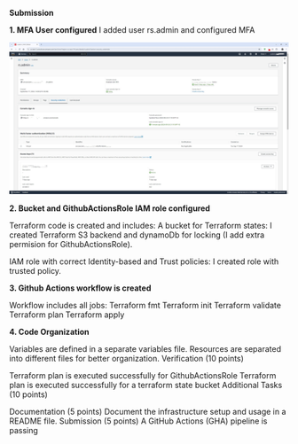 **Submission**

**1. MFA User configured** 
I added user rs.admin and configured MFA

![alt text](https://github.com/medet-zh/medet-zh-rsschool-devops-course-tasks/blob/main/pictures/MFA%20User%20configured.jpg?raw=true)


**2. Bucket and GithubActionsRole IAM role configured**

Terraform code is created and includes:
  A bucket for Terraform states:
    I created Terraform S3 backend and dynamoDb for locking (I add extra permision for GithubActionsRole).

  IAM role with correct Identity-based and Trust policies:
    I created role with trusted policy.


**3. Github Actions workflow is created**

Workflow includes all jobs:
  Terraform fmt
  Terraform init
  Terraform validate
  Terraform plan
  Terraform apply

**4. Code Organization**

Variables are defined in a separate variables file.
Resources are separated into different files for better organization.
Verification (10 points)

Terraform plan is executed successfully for GithubActionsRole
Terraform plan is executed successfully for a terraform state bucket
Additional Tasks (10 points)

Documentation (5 points)
Document the infrastructure setup and usage in a README file.
Submission (5 points)
A GitHub Actions (GHA) pipeline is passing
